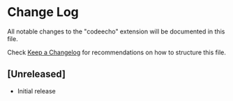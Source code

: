 # Change Log

All notable changes to the "codeecho" extension will be documented in this file.

Check [Keep a Changelog](http://keepachangelog.com/) for recommendations on how to structure this file.

## [Unreleased]

- Initial release
